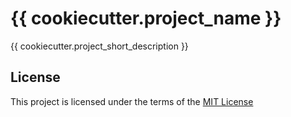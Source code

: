 {{ cookiecutter.project_name }}
===============================
{{ cookiecutter.project_short_description }} 

License
-------
This project is licensed under the terms of the [MIT License](/LICENSE)
